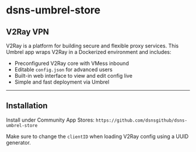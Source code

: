 # dsns-umbrel-store

## V2Ray VPN

V2Ray is a platform for building secure and flexible proxy services. This Umbrel app wraps V2Ray in a Dockerized environment and includes:

- Preconfigured V2Ray core with VMess inbound
- Editable `config.json` for advanced users
- Built-in web interface to view and edit config live
- Simple and fast deployment via Umbrel

---

## Installation

Install under Community App Stores: `https://github.com/dsnsgithub/dsns-umbrel-store`

Make sure to change the `clientID` when loading V2Ray config using a UUID generator.
